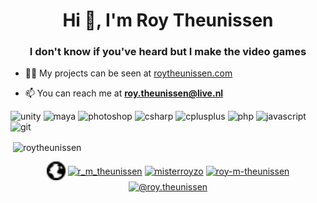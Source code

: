 <h1 align="center">Hi 👋, I'm Roy Theunissen</h1>
<h3 align="center">I don't know if you've heard but I make the video games</h3>

- 👨‍💻 My projects can be seen at [roytheunissen.com](roytheunissen.com)

- 📫 You can reach me at **roy.theunissen@live.nl**

<p align="left">
  <img src="https://simpleicons.org/icons/unity.svg" alt="unity" width="40" height="40"/> 
  <img src="https://simpleicons.org/icons/autodesk.svg" alt="maya" width="40" height="40"/> 
  <img src="https://devicons.github.io/devicon/devicon.git/icons/photoshop/photoshop-plain.svg" alt="photoshop" width="40" height="40"/> 
  <img src="https://devicons.github.io/devicon/devicon.git/icons/csharp/csharp-original.svg" alt="csharp" width="40" height="40"/> 
  <img src="https://devicons.github.io/devicon/devicon.git/icons/cplusplus/cplusplus-original.svg" alt="cplusplus" width="40" height="40"/> 
  <img src="https://devicons.github.io/devicon/devicon.git/icons/php/php-original.svg" alt="php" width="40" height="40"/> 
  <img src="https://devicons.github.io/devicon/devicon.git/icons/javascript/javascript-original.svg" alt="javascript" width="40" height="40"/> 
  <img src="https://www.vectorlogo.zone/logos/git-scm/git-scm-icon.svg" alt="git" width="40" height="40"/> 
</p>

<p>&nbsp;<img align="center" src="https://github-readme-stats.vercel.app/api?username=roytheunissen&show_icons=true" alt="roytheunissen" /></p>

<p align="center">
<a href="https://roytheunissen.com" target="blank"><img align="center" src="https://raw.githubusercontent.com/iconic/open-iconic/master/svg/globe.svg" alt="roytheunissen.com" height="30" width="30" /></a> 
<a href="https://www.youtube.com/c/r_m_theunissen" target="blank"><img align="center" src="https://cdn.jsdelivr.net/npm/simple-icons@3.0.1/icons/youtube.svg" alt="r_m_theunissen" height="30" width="30" /></a> 
<a href="https://twitter.com/misterroyzo" target="blank"><img align="center" src="https://cdn.jsdelivr.net/npm/simple-icons@3.0.1/icons/twitter.svg" alt="misterroyzo" height="30" width="30" /></a> 
<a href="https://linkedin.com/in/roy-m-theunissen" target="blank"><img align="center" src="https://cdn.jsdelivr.net/npm/simple-icons@3.0.1/icons/linkedin.svg" alt="roy-m-theunissen" height="30" width="30" /></a> 
<a href="https://medium.com/@roy.theunissen" target="blank"><img align="center" src="https://cdn.jsdelivr.net/npm/simple-icons@3.0.1/icons/medium.svg" alt="@roy.theunissen" height="30" width="30" /></a> 
</p>

<!--
**RoyTheunissen/RoyTheunissen** is a ✨ _special_ ✨ repository because its `README.md` (this file) appears on your GitHub profile.

Here are some ideas to get you started:

- 🔭 I’m currently working on ...
- 🌱 I’m currently learning ...
- 👯 I’m looking to collaborate on ...
- 🤔 I’m looking for help with ...
- 💬 Ask me about ...
- 📫 How to reach me: ...
- 😄 Pronouns: ...
- ⚡ Fun fact: ...
-->
